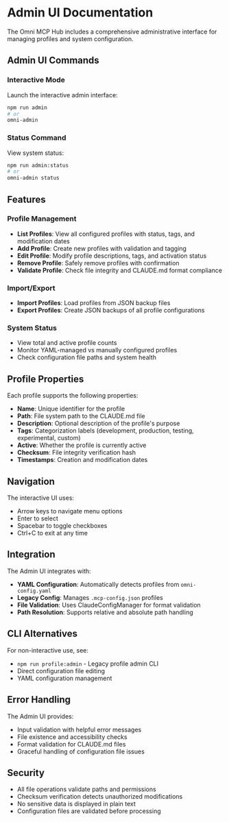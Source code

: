 # Admin UI Documentation

The Omni MCP Hub includes a comprehensive administrative interface for managing profiles and system configuration.

## Admin UI Commands

### Interactive Mode

Launch the interactive admin interface:

```bash
npm run admin
# or
omni-admin
```

### Status Command

View system status:

```bash
npm run admin:status
# or
omni-admin status
```

## Features

### Profile Management

- **List Profiles**: View all configured profiles with status, tags, and modification dates
- **Add Profile**: Create new profiles with validation and tagging
- **Edit Profile**: Modify profile descriptions, tags, and activation status
- **Remove Profile**: Safely remove profiles with confirmation
- **Validate Profile**: Check file integrity and CLAUDE.md format compliance

### Import/Export

- **Import Profiles**: Load profiles from JSON backup files
- **Export Profiles**: Create JSON backups of all profile configurations

### System Status

- View total and active profile counts
- Monitor YAML-managed vs manually configured profiles
- Check configuration file paths and system health

## Profile Properties

Each profile supports the following properties:

- **Name**: Unique identifier for the profile
- **Path**: File system path to the CLAUDE.md file
- **Description**: Optional description of the profile's purpose
- **Tags**: Categorization labels (development, production, testing, experimental, custom)
- **Active**: Whether the profile is currently active
- **Checksum**: File integrity verification hash
- **Timestamps**: Creation and modification dates

## Navigation

The interactive UI uses:

- Arrow keys to navigate menu options
- Enter to select
- Spacebar to toggle checkboxes
- Ctrl+C to exit at any time

## Integration

The Admin UI integrates with:

- **YAML Configuration**: Automatically detects profiles from `omni-config.yaml`
- **Legacy Config**: Manages `.mcp-config.json` profiles
- **File Validation**: Uses ClaudeConfigManager for format validation
- **Path Resolution**: Supports relative and absolute path handling

## CLI Alternatives

For non-interactive use, see:

- `npm run profile:admin` - Legacy profile admin CLI
- Direct configuration file editing
- YAML configuration management

## Error Handling

The Admin UI provides:

- Input validation with helpful error messages
- File existence and accessibility checks
- Format validation for CLAUDE.md files
- Graceful handling of configuration file issues

## Security

- All file operations validate paths and permissions
- Checksum verification detects unauthorized modifications
- No sensitive data is displayed in plain text
- Configuration files are validated before processing